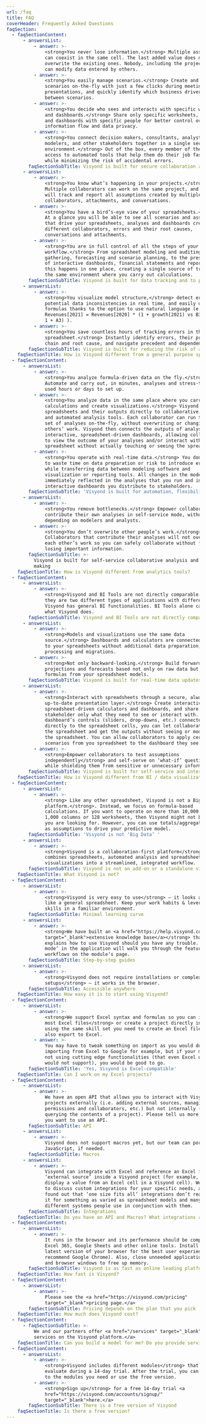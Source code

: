 ```yaml
---
url: /faq
title: FAQ
coverHeader: Frequently Asked Questions
faqSection:
  - faqSectionContent:
      - answersList:
          - answer: >-
              <strong>You never lose information.</strong> Multiple assumptions
              can coexist in the same cell. The last added value does not
              overwrite the existing ones. Nobody, including the project owner,
              can modify data entered by others.
          - answer: >-
              <strong>You easily manage scenarios.</strong> Create and compare
              scenarios on-the-fly with just a few clicks during meetings or
              presentations, and quickly identify which business drivers change
              between scenarios.
          - answer: >-
              <strong>You decide who sees and interacts with specific worksheets
              and dashboards.</strong> Share only specific worksheets, reports
              and dashboards with specific people for better control over
              information flow and data privacy.
          - answer: >-
              <strong>You connect decision makers, consultants, analysts,
              modelers, and other stakeholders together in a single secure
              environment.</strong> Out of the box, every member of the team has
              access to automated tools that help them do their job faster,
              while minimizing the risk of accidental errors.
        faqSectionSubTitle: Visyond is built for secure collaboration and knowledge management
      - answersList:
          - answer: >-
              <strong>You know what’s happening in your projects.</strong>
              Multiple collaborators can work on the same project, and Visyond
              will track and report all assumptions created by multiple
              collaborators, attachments, and conversations.
          - answer: >-
              <strong>You have a bird’s-eye view of your spreadsheets.</strong>
              At a glance you will be able to see all scenarios and assumptions
              that drive your spreadsheets, analyses and dashboards created by
              different collaborators, errors and their root causes,
              conversations and attachments.
          - answer: >-
              <strong>You are in full control of all the steps of your
              workflow.</strong> From spreadsheet modeling and auditing, data
              gathering, forecasting and scenario planning, to the presentation
              of interactive dashboards, financial statements and reports. All
              this happens in one place, creating a single source of truth, in
              the same environment where you carry out calculations.
        faqSectionSubTitle: Visyond is built for data tracking and to provide real-time insights
      - answersList:
          - answer: >-
              <strong>You visualize model structure,</strong> detect errors and
              potential data inconsistencies in real time, and easily understand
              formulas thanks to the option to use natural language (e.g.,
              Revenues[2021] = Revenues[2020] * (1 + growth[2021) vs B3 = B2 * (
              1 + A3) ).
          - answer: >-
              <strong>You save countless hours of tracking errors in the
              spreadsheet.</strong> Instantly identify errors, their propagation
              chain and root cause, and navigate precedent and dependent cells.
        faqSectionSubTitle: Visyond is built for reducing the risk of accidental errors
    faqSectionTitle: How is Visyond different from a general purpose spreadsheet?
  - faqSectionContent:
      - answersList:
          - answer: >-
              <strong>You analyze formula-driven data on the fly.</strong>
              Automate and carry out, in minutes, analyses and stress-tests that
              used hours or days to set up.
          - answer: >-
              <strong>You analyze data in the same place where you carry out
              calculations and create visualizations.</strong> Visyond connects
              spreadsheets and their outputs directly to collaborative, flexible
              and automated analysis tools. Each collaborator can run their own
              set of analyses on-the-fly, without overwriting or changing
              others’ work. Visyond then connects the outputs of analyses to
              interactive, spreadsheet-driven dashboards, allowing collaborators
              to view the outcome of your analyses and/or interact with the
              spreadsheet without actually touching or seeing the spreadsheet.
          - answer: >-
              <strong>You operate with real-time data.</strong> You don’t have
              to waste time on data preparation or risk to introduce errors
              while transferring data between modeling software and
              visualization or reporting tools. All changes in the models are
              immediately reflected in the analyses that you run and in the
              interactive dashboards you distribute to stakeholders.
        faqSectionSubTitle: 'Visyond is built for automation, flexibility and convenience'
      - answersList:
          - answer: >-
              <strong>You remove bottlenecks.</strong> Empower collaborators to
              contribute their own analyses in self-service mode, without
              depending on modelers and analysts.
          - answer: >-
              <strong>You don’t overwrite other people’s work.</strong>
              Collaborators that contribute their analyses will not overwrite
              each other’s work so you can safely collaborate without fear of
              losing important information.
        faqSectionSubTitle: >-
          Visyond is built for self-service collaborative analysis and decision
          making
    faqSectionTitle: How is Visyond different from analytics tools?
  - faqSectionContent:
      - answersList:
          - answer: >-
              <strong>Visyond and BI Tools are not directly comparable:</strong>
              they are two different types of applications with different focus.
              Visyond has general BI functionalities. BI Tools alone cannot do
              what Visyond does.
        faqSectionSubTitle: Visyond and BI Tools are not directly comparable
      - answersList:
          - answer: >-
              <strong>Models and visualizations use the same data
              source.</strong> Dashboards and calculators are connected directly
              to your spreadsheets without additional data preparation,
              processing and migrations.
          - answer: >-
              <strong>Not only backward-looking.</strong> Build forward-looking
              projections and forecasts based not only on raw data but also on
              formulas from your spreadsheet models.
        faqSectionSubTitle: Visyond is built for real-time data updates
      - answersList:
          - answer: >-
              <strong>Interact with spreadsheets through a secure, always
              up-to-date presentation layer.</strong> Create interactive,
              spreadsheet-driven calculators and dashboards, and share with each
              stakeholder only what they need to see or interact with. With
              dashboard’s controls (sliders, drop-downs, etc.) connected
              directly to the spreadsheet cells, you can let collaborators query
              the spreadsheet and get the outputs without seeing or modifying
              the spreadsheet. You can allow collaborators to apply certain
              scenarios from you spreadsheet to the dashboard they see.
          - answer: >-
              <strong>Empower collaborators to test assumptions
              independently</strong> and self-serve on ‘what-if’ questions,
              while shielding them from sensitive or unnecessary information.
        faqSectionSubTitle: Visyond is built for self-service and interactivity
    faqSectionTitle: How is Visyond different from BI / data visualization tools?
  - faqSectionContent:
      - answersList:
          - answer: >-
              <strong> Like any other spreadsheet, Visyond is not a Big Data
              platform.</strong>. Instead, we focus on formula-based
              calculations. If you want to operate on more than 10,000 rows,
              1,000 columns or 128 worksheets, then Visyond might not be what
              you are looking for. However, you can use totals/aggregated data
              as assumptions to drive your predictive model.
        faqSectionSubTitle: 'Visyond is not ‘Big Data’ '
      - answersList:
          - answer: >-
              <strong>Visyond is a collaboration-first platform</strong> that
              combines spreadsheets, automated analysis and spreadsheet-driven
              visualizations into a streamlined, integrated workflow.
        faqSectionSubTitle: Visyond is not an add-on or a standalone visualization tool
    faqSectionTitle: What Visyond is not?
  - faqSectionContent:
      - answersList:
          - answer: >-
              <strong>Visyond is very easy to use</strong> – it looks and feels
              like a general spreadsheet. Keep your work habits & leverage Excel
              skills in a familiar environment.
        faqSectionSubTitle: Minimal learning curve
      - answersList:
          - answer: >-
              <strong>We have built an <a href="https://help.visyond.com/"
              target="_blank">extensive knowledge base</a></strong> that
              explains how to use Visyond should you have any trouble. ‘Training
              mode’ in the application will walk you through the features and
              workflows on the module’s page.
        faqSectionSubTitle: Step-by-step guides
      - answersList:
          - answer: >-
              <strong>Visyond does not require installations or complex
              setups</strong> – it works in the browser.
        faqSectionSubTitle: Accessible anywhere
    faqSectionTitle: How easy it is to start using Visyond?
  - faqSectionContent:
      - answersList:
          - answer: >-
              <strong>We support Excel syntax and formulas so you can import
              most Excel files</strong> or create a project directly in Visyond
              using the same skill set you need to create an Excel file. You can
              also export to Excel.
          - answer: >-
              You may have to tweak something on import as you would do when
              importing from Excel to Google for example, but if your models are
              not using cutting edge functionalities (that even Excel online
              would not support), you would be good to go.
        faqSectionSubTitle: 'Yes, Visyond is Excel-compatible'
    faqSectionTitle: Can I work on my Excel projects?
  - faqSectionContent:
      - answersList:
          - answer: >-
              We have an open API that allows you to interact with Visyond
              projects externally (i.e. adding external sources, managing access
              permissions and collaborators, etc.) but not internally (i.e.
              querying the contents of a project). Please tell us more about how
              you want to use an API.
        faqSectionSubTitle: API
      - answersList:
          - answer: >-
              Visyond does not support macros yet, but our team can port them to
              JavaScript, if needed.
        faqSectionSubTitle: Macros
      - answersList:
          - answer: >-
              Visyond can integrate with Excel and reference an Excel file as an
              ‘external source’ inside a Visyond project (for example, to
              display a value from an Excel cell in a Visyond cell). We are open
              to discuss custom integrations for your specific needs, as we’ve
              found out that ‘one size fits all’ integrations don’t really cut
              it for something as varied as spreadsheet models and many
              different systems people use in conjunction with them.
        faqSectionSubTitle: Integrations
    faqSectionTitle: Do you have an API and Macros? What integrations are available?
  - faqSectionContent:
      - answersList:
          - answer: >-
              It runs in the browser and its performance should be compared to
              Excel 365, Google Sheets and other online tools. Install the
              latest version of your browser for the best user experience (we
              recommend Google Chrome). Also, close unneeded applications, tabs
              and browser windows to free up memory.
        faqSectionSubTitle: Visyond is as fast as online leading platforms can be
    faqSectionTitle: How fast is Visyond?
  - faqSectionContent:
      - answersList:
          - answer: >-
              Please see the <a href="https://visyond.com/pricing"
              target="_blank">pricing page.</a>
        faqSectionSubTitle: Pricing depends on the plan that you pick
    faqSectionTitle: How much does Visyond cost?
  - faqSectionContent:
      - faqSectionSubTitle: >-
          We and our partners offer <a href="/services" target="_blank"> managed
          services on the Visyond platform.</a>
    faqSectionTitle: Can you build a model for me? Do you provide services?
  - faqSectionContent:
      - answersList:
          - answer: >-
              <strong>Visyond includes different modules</strong> that you can
              evaluate during a 14-day trial. After the trial, you can subscribe
              to the modules you need or use the free version.
          - answer: >-
              <strong>Sign up</strong> for a free 14-day trial <a
              href="https://visyond.com/accounts/signup/"
              target="_blank">here.</a>
        faqSectionSubTitle: There is a free version of Visyond
    faqSectionTitle: Is there a free version?
---
```


